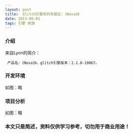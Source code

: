 ```yaml
---
layout: post
title:  Glitch引擎系列专题五:《Nova3》
date: 2013-06-01
tags: 引擎 网游
---
```



### 介绍


来自Lyon的简介：

	 产品名:《Nova3》，glitch引擎版本：2.1.0-10067。




### 开发环境

如图：略

### 项目分析

如图：略



### 本文只是简述，资料仅供学习参考，切勿用于商业用途！